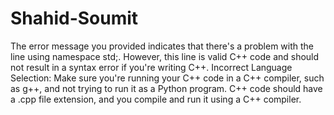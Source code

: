 # Shahid-Soumit
The error message you provided indicates that there's a problem with the line using namespace std;. However, this line is valid C++ code and should not result in a syntax error if you're writing C++.
Incorrect Language Selection: Make sure you're running your C++ code in a C++ compiler, such as g++, and not trying to run it as a Python program. C++ code should have a .cpp file extension, and you compile and run it using a C++ compiler.

